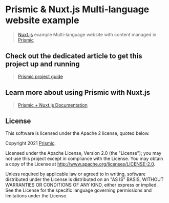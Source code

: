 # Prismic & Nuxt.js Multi-language website example

> [Nuxt.js](https://nuxtjs.org) example Multi-language website with content managed in [Prismic](https://prismic.io)

## Check out the dedicated article to get this project up and running

> [Prismic project guide](https://prismic.io/docs/technologies/getting-started-examples-simple-nuxtjs)

## Learn more about using Prismic with Nuxt.js
> [Prismic + Nuxt.js Documentation](https://prismic.io/docs/technologies/nuxtjs)

## License

This software is licensed under the Apache 2 license, quoted below.

Copyright 2021 [Prismic](http://prismic.io).

Licensed under the Apache License, Version 2.0 (the "License"); you may not use this project except in compliance with the License. You may obtain a copy of the License at http://www.apache.org/licenses/LICENSE-2.0.

Unless required by applicable law or agreed to in writing, software distributed under the License is distributed on an "AS IS" BASIS, WITHOUT WARRANTIES OR CONDITIONS OF ANY KIND, either express or implied. See the License for the specific language governing permissions and limitations under the License.
